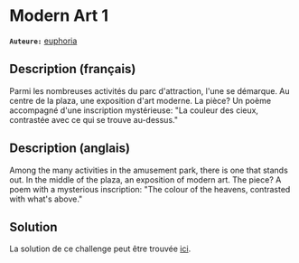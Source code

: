 # Modern Art 1

**`Auteure:`** [euphoria](https://github.com/euphoria974)

## Description (français)

Parmi les nombreuses activités du parc d'attraction, l'une se démarque. Au centre de la plaza, une exposition d'art moderne. La pièce? Un poème accompagné d'une inscription mystérieuse:
"La couleur des cieux, contrastée avec ce qui se trouve au-dessus."


## Description (anglais)

Among the many activities in the amusement park, there is one that stands out. In the middle of the plaza, an exposition of modern art. The piece? A poem with a mysterious inscription:
"The colour of the heavens, contrasted with what's above."


## Solution

La solution de ce challenge peut être trouvée [ici](solution/).